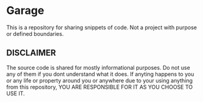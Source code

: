 Garage
======

This is a repository for sharing snippets of code. Not a project with purpose or defined 
boundaries.

DISCLAIMER
----------

The source code is shared for mostly informational purposes. Do not use any of them if you 
dont understand what it does. If anyting happens to you or any life or property around you 
or anywhere due to your using anything from this repository, YOU ARE RESPONSIBLE FOR IT AS 
YOU CHOOSE TO USE IT.
